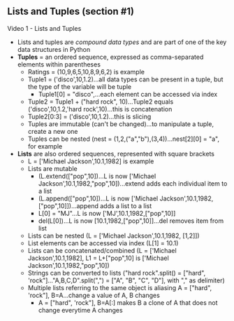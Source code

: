 ## Lists and Tuples (section #1)

Video 1 - Lists and Tuples
- Lists and tuples are _compound data types_ and are part of one of the key data structures in Python
- **Tuples** = an ordered sequence, expressed as comma-separated elements within parentheses
  - Ratings = (10,9,6,5,10,8,9,6,2) is example
  - Tuple1 = ('disco',10,1.2)...all data types can be present in a tuple, but the type of the variable will be tuple
    - Tuple1[0] = "disco",...each element can be accessed via index
  - Tuple2 = Tuple1 + ("hard rock", 10)...Tuple2 equals ('disco',10,1.2,'hard rock',10)...this is concatenation
  - Tuple2[0:3] = ('disco',10,1.2)...this is slicing
  - Tuples are immutable (can't be changed)...to manipulate a tuple, create a new one
  - Tuples can be nested (nest = (1,2,("a","b"),(3,4))...nest[2][0] = "a", for example
- **Lists** are also ordered sequences, represented with square brackets
  - L = ['Michael Jackson',10.1,1982] is example
  - Lists are mutable
    - (L.extend(["pop",10])...L is now ['Michael Jackson',10.1,1982,"pop",10])...extend adds each individual item to a list
    - (L.append(["pop",10])...L is now ['Michael Jackson',10.1,1982,["pop",10]])...append adds a list to a list
    - L[0] = "MJ"...L is now ['MJ',10.1,1982,["pop",10]]
    - del(L[0])...L is now [10.1,1982,["pop",10]]...del removes item from list
  - Lists can be nested (L = ['Michael Jackson',10.1,1982, [1,2]])
  - List elements can be accessed via index (L[1] = 10.1)
  - Lists can be concatenated/combined (L = ['Michael Jackson',10.1,1982], L1 = L+["pop",10] is ['Michael Jackson',10.1,1982,"pop",10])
  - Strings can be converted to lists ("hard rock".split() = ["hard", 'rock"]..."A,B,C,D".split(",") = ["A", "B", "C", "D"], with "," as delimiter)
  - Multiple lists referring to the same object is aliasing A = ["hard", 'rock"], B=A...change a value of A, B changes
    - A = ["hard", 'rock"], B=A[:] makes B a clone of A that does not change everytime A changes
